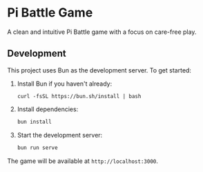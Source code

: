 # Pi Battle Game

A clean and intuitive Pi Battle game with a focus on care-free play.

## Development

This project uses Bun as the development server. To get started:

1. Install Bun if you haven't already:

   ```shell
   curl -fsSL https://bun.sh/install | bash
   ```

2. Install dependencies:

   ```bash
   bun install
   ```

3. Start the development server:

   ```bash
   bun run serve
   ```

The game will be available at `http://localhost:3000`.
